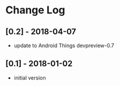 # Change Log

## [0.2] - 2018-04-07
- update to Android Things devpreview-0.7

## [0.1] - 2018-01-02
- initial version
